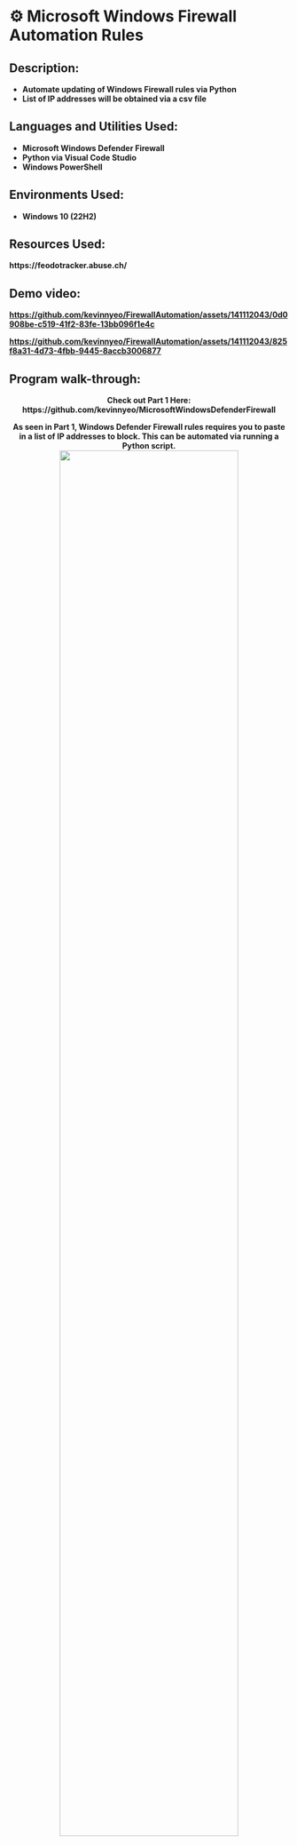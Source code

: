 <h1>⚙️ Microsoft Windows Firewall Automation Rules</h1>

<h2>Description:</h2>

- <b>Automate updating of Windows Firewall rules via Python</b> 
- <b>List of IP addresses will be obtained via a csv file</b>


<h2>Languages and Utilities Used:</h2>

- <b>Microsoft Windows Defender Firewall</b>
- <b>Python via Visual Code Studio</b>
- <b>Windows PowerShell


<h2>Environments Used: </h2>

- <b>Windows 10</b> (22H2)

<h2>Resources Used: </h2>
https://feodotracker.abuse.ch/

<h2>Demo video:</h2>
  
 https://github.com/kevinnyeo/FirewallAutomation/assets/141112043/0d0908be-c519-41f2-83fe-13bb096f1e4c
 
 https://github.com/kevinnyeo/FirewallAutomation/assets/141112043/825f8a31-4d73-4fbb-9445-8accb3006877

<h2>Program walk-through:</h2>

<p align="center">
 <b> Check out Part 1 Here: https://github.com/kevinnyeo/MicrosoftWindowsDefenderFirewall</b><br/>
<p align="center">
 <b>As seen in Part 1, Windows Defender Firewall rules requires you to paste in a list of IP addresses to block. This can be automated via running a Python script.</b>  <br/>
 <img src="https://i.imgur.com/bTv8qdA.png" height="80%" width="80%" />
<p align="center">
 We will be getting a list of malicious IP addresses from https://feodotracker.abuse.ch/blocklist/
 <img src="https://i.imgur.com/Ekozmys.png" height="80%" width="80%" />
 <img src="https://i.imgur.com/nhbC3lG.png" height="80%" width="80%" />
 <br />
<p align="center">
 Script used in Python via Visual Studio Code <br/>
 <img src="https://i.imgur.com/xamcUUd.png" height="80%" width="80%" />

<b> This script fetches an IP blocklist CSV from https://feodotracker.abuse.ch/blocklist, processes the CSV data to extract IP addresses, deletes an existing firewall rule named 'BadIP', and then 
 adds new firewall rules to block the extracted IP addresses both for outbound and inbound traffic. The script makes use of the requests, csv, and subprocess modules to achieve these tasks. </b><br/>
<p align="center">
 Importing Required Modules:<br/>
  
 import requests: This module allows the script to make HTTP requests to fetch data from a URL.<br/>
 import csv: This module provides functionality to read and write CSV (Comma-Separated Values) files.<br/>
 import subprocess: This module allows running shell commands from within the script.<br/>
 
<p align="center"> 
 Fetching IP Blocklist:<br/>
 
 The script attempts to fetch an IP blocklist from the specified URL: "https://feodotracker.abuse.ch/downloads/ipblocklist.csv".<br/>
 It uses the requests.get() function to retrieve the content of the URL as text.<br/>
 If the request is successful, the text content is split into individual lines using splitlines() and stored in the response_lines variable.<br/>
 If the request fails due to a network issue (requests.exceptions.RequestException), an error message is printed, and the script exits with status code 1.<br/>

<p align="center"> 
 Deleting Existing Firewall Rule:<br/>
  
 A PowerShell command netsh advfirewall firewall delete rule name='BadIP' is executed using subprocess.run() to delete an existing firewall rule named 'BadIP'.<br/>

<p align="center"> 
 Processing CSV Data and Adding Firewall Rules:<br/>
  
 The script iterates through each line of the response_lines list, which contains the content of the fetched CSV file.<br/>
 It uses a lambda function with the filter() function to exclude lines starting with # (comment lines) from being processed by the CSV reader.<br/>
 For each row (line) in the CSV data, it extracts the IP address from the second column (row[1]).<br/>
 If the IP address is not "dst_ip", it prints a message indicating that a rule is being added to block that IP.<br/>
 It constructs two PowerShell commands (rule_out and rule_in) to add outbound and inbound firewall rules to block the specified IP address using the netsh command.<br/>
 The subprocess.run() function is used to execute the PowerShell commands in the Windows Command Prompt, with the shell=True argument indicating that the command should be interpreted by the 
 shell.<br/>

<p align="center"> 
  Run Python Script via Command Prompt (Administrator) <br/>
  <img src="https://i.imgur.com/FusdCWA.png" height="80%" width="80%" />
  <img src="https://i.imgur.com/zVCJTyd.png" height="80%" width="80%" />

<p align="center"> 
  List of malicious IP addresses has been added to block list <br/>
  <img src="https://i.imgur.com/i5f2q0y.png" height="80%" width="80%" />



 
  








 





</p>

<!--
 ```diff
- text in red
+ text in green
! text in orange
# text in gray
@@ text in purple (and bold)@@
```
--!>
